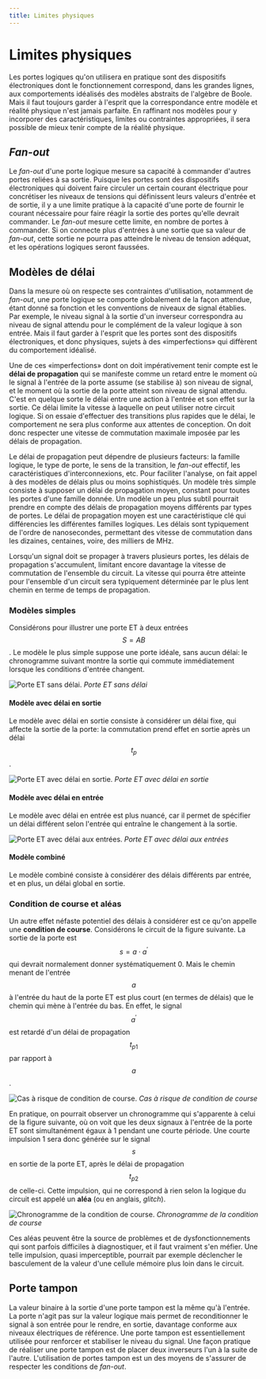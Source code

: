 ```yaml
---
title: Limites physiques
---
```


# Limites physiques

Les portes logiques qu'on utilisera en pratique sont des dispositifs
électroniques dont le fonctionnement correspond, dans les grandes
lignes, aux comportements idéalisés des modèles abstraits de l'algèbre
de Boole. Mais il faut toujours garder à l'esprit que la
correspondance entre modèle et réalité physique n'est jamais
parfaite. En raffinant nos modèles pour y incorporer des
caractéristiques, limites ou contraintes appropriées, il sera possible
de mieux tenir compte de la réalité physique.

## *Fan-out*

Le *fan-out* d'une porte logique mesure sa capacité à commander
d'autres portes reliées à sa sortie. Puisque les portes sont des
dispositifs électroniques qui doivent faire circuler un certain
courant électrique pour concrétiser les niveaux de tensions qui
définissent leurs valeurs d'entrée et de sortie, il y a une limite
pratique à la capacité d'une porte de fournir le courant nécessaire
pour faire réagir la sortie des portes qu'elle devrait commander. Le
*fan-out* mesure cette limite, en nombre de portes à commander. Si on
connecte plus d'entrées à une sortie que sa valeur de *fan-out*, cette
sortie ne pourra pas atteindre le niveau de tension adéquat, et les
opérations logiques seront faussées.

##  Modèles de délai

Dans la mesure où on respecte ses contraintes d'utilisation, notamment
de *fan-out*, une porte logique se comporte globalement de la façon
attendue, étant donné sa fonction et les conventions de niveaux de
signal établies. Par exemple, le niveau signal à la sortie d'un
inverseur correspondra au niveau de signal attendu pour le complément
de la valeur logique à son entrée. Mais il faut garder à l'esprit que
les portes sont des dispositifs électroniques, et donc physiques,
sujets à des «imperfections» qui diffèrent du comportement idéalisé.

Une de ces «imperfections» dont on doit impérativement tenir compte
est le **délai de propagation** qui se manifeste comme un retard entre
le moment où le signal à l'entrée de la porte assume (se stabilise à)
son niveau de signal, et le moment où la sortie de la porte atteint
son niveau de signal attendu. C'est en quelque sorte le délai entre
une action à l'entrée et son effet sur la sortie. Ce délai limite la
vitesse à laquelle on peut utiliser notre circuit logique. Si on
essaie d'effectuer des transitions plus rapides que le délai, le
comportement ne sera plus conforme aux attentes de conception. On doit
donc respecter une vitesse de commutation maximale imposée par les
délais de propagation.

Le délai de propagation peut dépendre de plusieurs facteurs: la
famille logique, le type de porte, le sens de la transition, le
*fan-out* effectif, les caractéristiques d'interconnexions, etc. Pour
faciliter l'analyse, on fait appel à des modèles de délais plus ou
moins sophistiqués. Un modèle très simple consiste à supposer un délai
de propagation moyen, constant pour toutes les portes d'une famille
donnée. Un modèle un peu plus subtil pourrait prendre en compte des
délais de propagation moyens différents par types de portes. Le délai
de propagation moyen est une caractéristique clé qui différencies les
différentes familles logiques. Les délais sont typiquement de l'ordre
de nanosecondes, permettant des vitesse de commutation dans les
dizaines, centaines, voire, des milliers de MHz.

Lorsqu'un signal doit se propager à travers plusieurs portes, les
délais de propagation s'accumulent, limitant encore davantage la
vitesse de commutation de l'ensemble du circuit. La vitesse qui pourra
être atteinte pour l'ensemble d'un circuit sera typiquement déterminée
par le plus lent chemin en terme de temps de propagation.

### Modèles simples

Considérons pour illustrer une porte ET à deux entrées $$S = A B$$.
Le modèle le plus simple suppose une porte idéale, sans aucun délai:
le chronogramme suivant montre la sortie qui commute immédiatement
lorsque les conditions d'entrée changent.

![Porte ET sans délai.]({{site.baseurl}}/img/chronopasdelais.svg "Porte ET sans délai")
*Porte ET sans délai*

#### Modèle avec délai en sortie

Le modèle avec délai en sortie consiste à considérer un délai
fixe, qui affecte la sortie de la porte: la commutation prend
effet en sortie après un délai $$t_p$$.

![Porte ET avec délai en sortie.]({{site.baseurl}}/img/chrononodelaisortie.svg "Porte ET avec délai en sortie")
*Porte ET avec délai en sortie*

#### Modèle avec délai en entrée

Le modèle avec délai en entrée est plus nuancé, car il permet de
spécifier un délai différent selon l'entrée qui entraîne le
changement à la sortie.

![Porte ET avec délai aux entrées.]({{site.baseurl}}/img/chrononodelaientree.svg "Porte ET avec délai aux entrées")
*Porte ET avec délai aux entrées*

#### Modèle combiné

Le modèle combiné consiste à considérer des délais différents par
entrée, et en plus, un délai global en sortie.

### Condition de course et aléas

Un autre effet néfaste potentiel des délais à considérer est ce qu'on
appelle une **condition de course**. Considérons le circuit de la
figure suivante.  La sortie de la porte est $$s = a \cdot a^\prime$$
qui devrait normalement donner systématiquement 0. Mais le chemin
menant de l'entrée $$a$$ à l'entrée du haut de la porte ET est plus
court (en termes de délais) que le chemin qui mène à l'entrée du
bas. En effet, le signal $$a^\prime$$ est retardé d'un délai de
propagation $$t_{p1}$$ par rapport à $$a$$.

![Cas à risque de condition de course.]({{site.baseurl}}/img/course.svg "Cas à risque de condition de course")
*Cas à risque de condition de course*

En pratique, on pourrait observer un chronogramme qui s'apparente à
celui de la figure suivante, où on voit
que les deux signaux à l'entrée de la porte ET sont simultanément
égaux à 1 pendant une courte période. Une courte impulsion 1 sera donc
générée sur le signal $$s$$ en sortie de la porte ET, après le délai
de propagation $$t_{p2}$$ de celle-ci. Cette impulsion, qui ne
correspond à rien selon la logique du circuit est appelé un **aléa** (ou
en anglais, *glitch*).

![Chronogramme de la condition de course.]({{site.baseurl}}/img/chronocourse.svg "Chronogramme de la condition de course")
*Chronogramme de la condition de course*

Ces aléas peuvent être la source de problèmes et de dysfonctionnements
qui sont parfois difficiles à diagnostiquer, et il faut vraiment s'en
méfier. Une telle impulsion, quasi imperceptible, pourrait par exemple
déclencher le basculement de la valeur d'une cellule mémoire plus loin
dans le circuit.

## Porte tampon

La valeur binaire à la sortie d'une porte tampon est la même qu'à
l'entrée. La porte n'agit pas sur la valeur logique mais permet de
reconditionner le signal à son entrée pour le rendre, en sortie,
davantage conforme aux niveaux électriques de référence. Une porte
tampon est essentiellement utilisée pour renforcer et stabiliser le
niveau du signal. Une façon pratique de réaliser une porte tampon est
de placer deux inverseurs l'un à la suite de l'autre. L'utilisation de
portes tampon est un des moyens de s'assurer de respecter les
conditions de *fan-out*.
